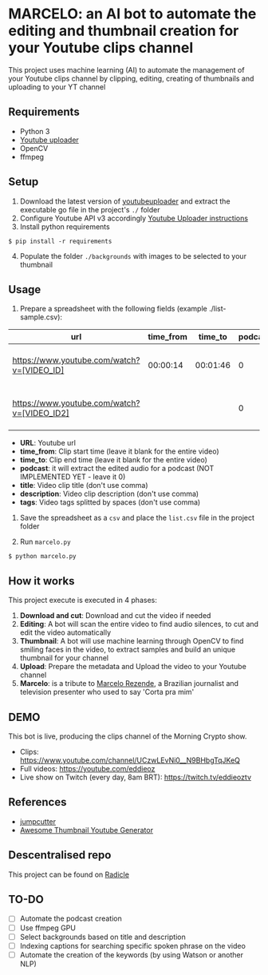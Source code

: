 # MARCELO: an AI bot to automate the editing and thumbnail creation for your Youtube clips channel

This project uses machine learning (AI) to automate the management of your Youtube clips channel by clipping, editing, creating of thumbnails and uploading to your YT channel

## Requirements

- Python 3
- [Youtube uploader](https://github.com/porjo/youtubeuploader/releases)
- OpenCV
- ffmpeg

## Setup

1. Download the latest version of [youtubeuploader](https://github.com/porjo/youtubeuploader/releases) and extract the executable go file in the project's `./` folder
2. Configure Youtube API v3 accordingly [Youtube Uploader instructions](https://github.com/porjo/youtubeuploader/blob/master/README.md)
3. Install python requirements
```
$ pip install -r requirements
```
4. Populate the folder `./backgrounds` with images to be selected to your thumbnail

## Usage

1. Prepare a spreadsheet with the following fields (example ./list-sample.csv):
   
| url | time_from | time_to | podcast | title | description | tags | 
| --- | --- | --- | --- | --- | --- | --- | 
| https://www.youtube.com/watch?v=[VIDEO_ID] | 00:00:14 | 00:01:46 | 0 | TITLE | DESCRIPTION | tag1 tag2 tag3 tag4 | 
 https://www.youtube.com/watch?v=[VIDEO_ID2] |  |  | 0 | TITLE | DESCRIPTION | tag1 tag2 tag3 tag4 |

- **URL**: Youtube url
- **time_from**: Clip start time (leave it blank for the entire video)
- **time_to**: Clip end time (leave it blank for the entire video)
- **podcast**: it will extract the edited audio for a podcast (NOT IMPLEMENTED YET - leave it 0)
- **title**: Video clip title (don't use comma)
- **description**: Video clip description (don't use comma)
- **tags**: Video tags splitted by spaces (don't use comma)

1. Save the spreadsheet as a `csv` and place the `list.csv` file in the project folder

2. Run `marcelo.py`
```
$ python marcelo.py
```

## How it works

This project execute is executed in 4 phases:

1. **Download and cut**: Download and cut the video if needed
2. **Editing**: A bot will scan the entire video to find audio silences, to cut and edit the video automatically
3. **Thumbnail**: A bot will use machine learning through OpenCV to find smiling faces in the video, to extract samples and build an unique thumbnail for your channel
4. **Upload**: Prepare the metadata and Upload the video to your Youtube channel
5. **Marcelo**: is a tribute to [Marcelo Rezende](https://en.wikipedia.org/wiki/Marcelo_Rezende), a Brazilian journalist and television presenter who used to say 'Corta pra mim'

## DEMO
This bot is live, producing the clips channel of the Morning Crypto show.
- Clips: https://www.youtube.com/channel/UCzwLEvNi0__N9BHbgTqJKeQ
- Full videos: https://youtube.com/eddieoz
- Live show on Twitch (every day, 8am BRT): https://twitch.tv/eddieoztv

## References

- [jumpcutter](https://github.com/carykh/jumpcutter)
- [Awesome Thumbnail Youtube Generator](https://github.com/CUAI-CAU/Awesome-Youtube-Thumbnail-Generator)

## Descentralised repo
This project can be found on [Radicle](https://app.radicle.network/seeds/pine.radicle.garden/rad:git:hnrkyonz47h6zb5mb5tb3xni3y4uwzqjn85gy)

## TO-DO

- [ ] Automate the podcast creation
- [ ] Use ffmpeg GPU
- [ ] Select backgrounds based on title and description
- [ ] Indexing captions for searching specific spoken phrase on the video
- [ ] Automate the creation of the keywords (by using Watson or another NLP)